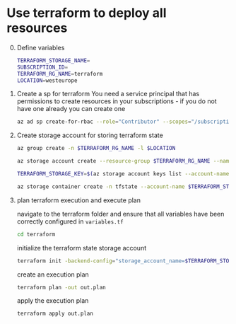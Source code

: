 # Use terraform to deploy all resources

0. Define variables

   ```bash
   TERRAFORM_STORAGE_NAME=
   SUBSCRIPTION_ID=
   TERRAFORM_RG_NAME=terraform
   LOCATION=westeurope
   ```

1. Create a sp for terraform
   You need a service principal that has permissions to create resources in your subscriptions - if you do not have one already you can create one

   ```bash
   az ad sp create-for-rbac --role="Contributor" --scopes="/subscriptions/${SUBSCRIPTION_ID}" --name "terraform_sp"
   ```

1. Create storage account for storing terraform state

   ```bash
   az group create -n $TERRAFORM_RG_NAME -l $LOCATION

   az storage account create --resource-group $TERRAFORM_RG_NAME --name $TERRAFORM_STORAGE_NAME --location $LOCATION --sku Standard_LRS

   TERRAFORM_STORAGE_KEY=$(az storage account keys list --account-name $TERRAFORM_STORAGE_NAME --resource-group $TERRAFORM_RG_NAME --query "[0].value")

   az storage container create -n tfstate --account-name $TERRAFORM_STORAGE_NAME --account-key $TERRAFORM_STORAGE_KEY
   ```

1. plan terraform execution and execute plan

   navigate to the terraform folder and ensure that all variables have been correctly configured in `variables.tf`

   ```bash
   cd terraform
   ```

   initialize the terraform state storage account

   ```bash
   terraform init -backend-config="storage_account_name=$TERRAFORM_STORAGE_NAME" -backend-config="container_name=tfstate" -backend-config="access_key=$TERRAFORM_STORAGE_KEY" -backend-config="key=codelab.microsoft.tfstate"
   ```

   create an execution plan

   ```bash
   terraform plan -out out.plan
   ```

   apply the execution plan

   ```bash
   terraform apply out.plan
   ```
